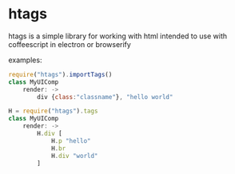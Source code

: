 # htags

htags is a simple library for working with html intended to use with coffeescript in electron or browserify

examples:
```javascript
require("htags").importTags()
class MyUIComp
    render: ->
        div {class:"classname"}, "hello world"
```
```javascript
H = require("htags").tags
class MyUIComp
    render: ->
        H.div [
            H.p "hello"
            H.br
            H.div "world"
        ]
```
